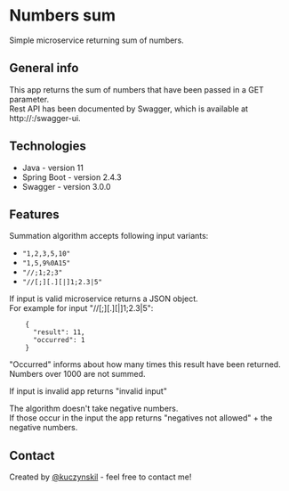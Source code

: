# Numbers sum
Simple microservice returning sum of numbers.

## General info
This app returns the sum of numbers that have been passed in a GET parameter.\
Rest API has been documented by Swagger, which is available at http://<host>:<port>/swagger-ui.

## Technologies
* Java - version 11
* Spring Boot - version 2.4.3
* Swagger - version 3.0.0

## Features
Summation algorithm accepts following input variants:
* `"1,2,3,5,10"`
* `"1,5,9%0A15"`
* `"//;1;2;3"`
* `"//[;][.][|]1;2.3|5"`

If input is valid microservice returns a JSON object.\
For example for input "//[;][.][|]1;2.3|5":

```
    {
      "result": 11,
      "occurred": 1
    }
 ```

"Occurred" informs about how many times this result have been returned.\
Numbers over 1000 are not summed.

If input is invalid app returns "invalid input"

The algorithm doesn't take negative numbers.\
If those occur in the input the app returns "negatives not allowed" + the negative numbers.


## Contact
Created by [@kuczynskil](https://www.github.com/kuczynskil) - feel free to contact me!
